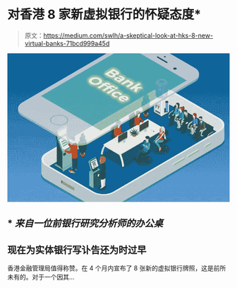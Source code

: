 # 对香港 8 家新虚拟银行的怀疑态度*

> 原文：<https://medium.com/swlh/a-skeptical-look-at-hks-8-new-virtual-banks-71bcd999a45d>

![](img/333a83c8866344911caf01cf605f71df.png)

## * *来自一位前银行研究分析师的办公桌*

## 现在为实体银行写讣告还为时过早

香港金融管理局值得称赞。在 4 个月内宣布了 8 张新的虚拟银行牌照，这是前所未有的。对于一个因其…